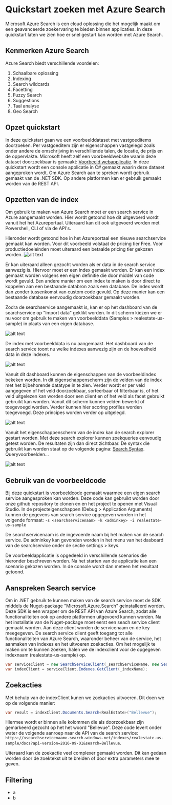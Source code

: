 # Quickstart zoeken met Azure Search 
Microsoft Azure Search is een cloud oplossing die het mogelijk maakt om een geavanceerde zoekervaring te bieden binnen applicaties. In deze quickstart laten we zien hoe er snel gestart kan worden met Azure Search.

## Kenmerken Azure Search
Azure Search biedt verschillende voordelen:
1.	Schaalbare oplossing
2.	Indexing
3.	Search wildcards
4.	Facetting
5.  Fuzzy Search
6.  Suggestions
7.  Taal analyse
8.  Geo Search

## Opzet quickstart
In deze quickstart gaan we een voorbeelddataset met vastgoeditems doorzoeken. Per vastgoeditem zijn er eigenschappen vastgelegd zoals onder andere de omschrijving in verschillende talen, de locatie, de prijs en de oppervlakte. Microsoft heeft zelf een voorbeeldwebsite waarin deze dataset doorzoekbaar is gemaakt: [Voorbeeld webapplicatie](https://searchsamples.azurewebsites.net/#/homes). In deze quickstart wordt een console applicatie in C# gemaakt waarin deze dataset aangeproken wordt. Om Azure Search aan te spreken wordt gebruik gemaakt van de .NET SDK. Op andere platformen kan er gebruik gemaakt worden van de REST API.

## Opzetten van de index  
Om gebruik te maken van Azure Search moet er een search service in Azure aangemaakt worden. Hier wordt getoond hoe dit uitgevoerd wordt vanuit het het Azureportaal. Uiteraard kan dit ook uitgevoerd worden met Powershell, CLI of via de API's.  

Hieronder wordt getoond hoe in het Azureportaal een nieuwe searchservice gemaakt kan worden. Voor dit voorbeeld volstaat de pricing tier Free. Voor productiedoeleinden moet uiteraard een betaalde pricing tier gekozen worden.
![alt text](/Content/create_searchservice.png "Aanmaken Search Service")

Er kan uiteraard alleen gezocht worden als er data in de search service aanwezig is. Hiervoor moet er een index gemaakt worden. Er kan een index gemaakt worden volgens een eigen definitie die door middel van code wordt gevuld. Een andere manier om een index te maken is door direct te koppelen aan een bestaande databron zoals een database. De index wordt dan zonder tussenkomst van custom code  gevuld. Op deze manier kan een bestaande database eenvoudig doorzoekbaar gemaakt worden. 

Zodra de searchservice aangemaakt is, kan er op het dashboard van de searchservice op "Import data" geklikt worden. In dit scherm kiezen we er nu voor om gebruik te maken van voorbeelddata (Samples > realestate-us-sample) in plaats van een eigen database.

![alt text](/Content/create_sample_index.png "Aanmaken index op basis van voorbeelddata")


De index met voorbeelddata is nu aangemaakt. Het dashboard van de search service toont nu welke indexes aanwezig zijn en de hoeveelheid data in deze indexes.

![alt text](/Content/search_dashboard.png "Search service dasboard")


Vanuit dit dashboard kunnen de eigenschappen van de voorbeeldindex bekeken worden. In dit eigenschappenscherm zijn de velden van de index met het bijbehorende datatype in te zien. Verder wordt er per veld aangegeven of het veld doorzoekbaar, sorteerbaar of filterbaar is, of het veld uitgelezen kan worden door een client en of het veld als facet gebruikt gebruikt kan worden. Vanuit dit scherm kunnen velden bewerkt of toegevoegd worden. Verder kunnen hier scoring profiles worden toegevoegd. Deze principes worden verder op uitgelegd.

![alt text](/Content/index_overview.png "Index eigenschappen")


Vanuit het eigenschappenscherm van de index kan de search explorer gestart worden. Met deze search explorer kunnen zoekqueries eenvoudig getest worden. De resultaten zijn dan direct zichtbaar. De syntax die gebruikt kan worden staat op de volgende pagina: [Search Syntax](https://docs.microsoft.com/en-us/rest/api/searchservice/search-documents). Queryvoorbeelden...

![alt text](/Content/search_explorer.png "Search explorer")

## Gebruik van de voorbeeldcode
Bij deze quickstart is voorbeeldcode gemaakt waarmee een eigen search service aangesproken kan worden. Deze code kan gebruikt worden door onze github repository te clonen en en het project te openen met Visual Studio. In de projecteigenschappen (Debug > Application Arguments) kunnen de gegevens van search service opgegeven worden in het volgende formaat: 
`-s <searchservicenaam> -k <adminkey> -i realestate-us-sample`

De searchservicenaam is de ingevoerde naam bij het maken van de search service. De adminkey kan gevonden worden in het menu van het dasboard van de searchservice onder de sectie settings > keys.

De voorbeeldapplicatie is opgedeeld in verschillende scenarios die hieronder beschreven worden. Na het starten van de applicatie kan een scenario gekozen worden. In de console wordt dan meteen het resultaat getoond.

## Aanspreken Search service
Om in .NET gebruik te kunnen maken van de search service moet de SDK middels de Nuget-package "Microsoft.Azure.Search" geinstalleerd worden. Deze SDK is een wrapper om de REST API van Azure Search, zodat alle functionaliteiten ook op andere platformen uitgevoerd kunnen worden. Na het installatie van de Nuget-package moet eerst een seach service client gemaakt worden. Aan deze client worden de servicenaam en de key meegegeven. De search service client geeft toegang tot alle functionaliteiten van Azure Search, waaronder beheer van de service, het aanmaken van indexes en het uitvoeren zoekacties. Om het mogelijk te maken om te kunnen zoeken, halen we de indexclient voor de opgegeven indexnaam (realestate-us-sample) op.

```C#
var serviceClient = new SearchServiceClient(_searchServiceName, new SearchCredentials(_adminApiKey));
var indexClient = serviceClient.Indexes.GetClient(_indexName);
```

## Zoekacties
Met behulp van de indexClient kunen we zoekacties uitvoeren. Dit doen we op de volgende manier:

```C#
var result = indexClient.Documents.Search<RealEstate>("Bellevue");
```

Hiermee wordt er binnen alle kolommen die als doorzoekbaar zijn gemarkeerd gezocht op het het woord "Bellevue". Deze code levert onder water de volgende aanroep naar de API van de search service:
`https://<searchservicenaam>.search.windows.net/indexes/realestate-us-sample/docs?api-version=2016-09-01&search=Bellevue`.

Uiteraard kan de zoekactie veel complexer gemaakt worden. Dit kan gedaan worden door de zoektekst uit te breiden of door extra parameters mee te geven.
## Filtering
- a
- b